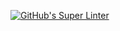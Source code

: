 [![GitHub's Super Linter](https://github.com/ICS2O-Programming-Joseph-K/Unit2-04-HTML-AreaPer-UserInput/workflows/GitHub's%20Super%20Linter/badge.svg)](https://github.com/Unit2-04-HTML-AreaPer-UserInput/actions)